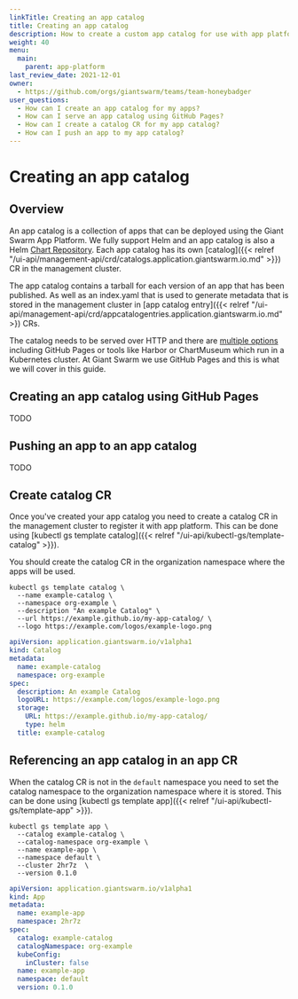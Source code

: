 ```yaml
---
linkTitle: Creating an app catalog
title: Creating an app catalog
description: How to create a custom app catalog for use with app platform
weight: 40
menu:
  main:
    parent: app-platform
last_review_date: 2021-12-01
owner:
  - https://github.com/orgs/giantswarm/teams/team-honeybadger
user_questions:
  - How can I create an app catalog for my apps?
  - How can I serve an app catalog using GitHub Pages?
  - How can I create a catalog CR for my app catalog?
  - How can I push an app to my app catalog?
---
```


# Creating an app catalog

## Overview

An app catalog is a collection of apps that can be deployed using the Giant Swarm App Platform.
We fully support Helm and an app catalog is also a Helm [Chart Repository](https://helm.sh/docs/topics/chart_repository/).
Each app catalog has its own [catalog]({{< relref "/ui-api/management-api/crd/catalogs.application.giantswarm.io.md" >}}) 
CR in the management cluster.

The app catalog contains a tarball for each version of an app that has been published.
As well as an index.yaml that is used to generate metadata that is stored in the management
cluster in [app catalog entry]({{< relref "/ui-api/management-api/crd/appcatalogentries.application.giantswarm.io.md" >}) CRs.

The catalog needs to be served over HTTP and there are [multiple options](https://helm.sh/docs/topics/chart_repository/#hosting-chart-repositories)
including GitHub Pages or tools like Harbor or ChartMuseum which run in a
Kubernetes cluster. At Giant Swarm we use GitHub Pages and this is what we will
cover in this guide.

## Creating an app catalog using GitHub Pages

TODO

## Pushing an app to an app catalog

TODO

## Create catalog CR

Once you've created your app catalog you need to create a catalog CR in the
management cluster to register it with app platform. This can be done using
[kubectl gs template catalog]({{< relref "/ui-api/kubectl-gs/template-catalog" >}}).

You should create the catalog CR in the organization namespace where the apps
will be used. 

```nohighlight
kubectl gs template catalog \
  --name example-catalog \
  --namespace org-example \
  --description "An example Catalog" \
  --url https://example.github.io/my-app-catalog/ \
  --logo https://example.com/logos/example-logo.png
```

```yaml
apiVersion: application.giantswarm.io/v1alpha1
kind: Catalog
metadata:
  name: example-catalog
  namespace: org-example
spec:
  description: An example Catalog
  logoURL: https://example.com/logos/example-logo.png
  storage:
    URL: https://example.github.io/my-app-catalog/
    type: helm
  title: example-catalog
```

## Referencing an app catalog in an app CR

When the catalog CR is not in the `default` namespace you need to set the catalog
namespace to the organization namespace where it is stored. This can be done using
[kubectl gs template app]({{< relref "/ui-api/kubectl-gs/template-app" >}}).

```nohighlight
kubectl gs template app \
  --catalog example-catalog \
  --catalog-namespace org-example \
  --name example-app \
  --namespace default \
  --cluster 2hr7z  \
  --version 0.1.0
```

```yaml
apiVersion: application.giantswarm.io/v1alpha1
kind: App
metadata:
  name: example-app
  namespace: 2hr7z
spec:
  catalog: example-catalog
  catalogNamespace: org-example
  kubeConfig:
    inCluster: false
  name: example-app
  namespace: default
  version: 0.1.0
```
